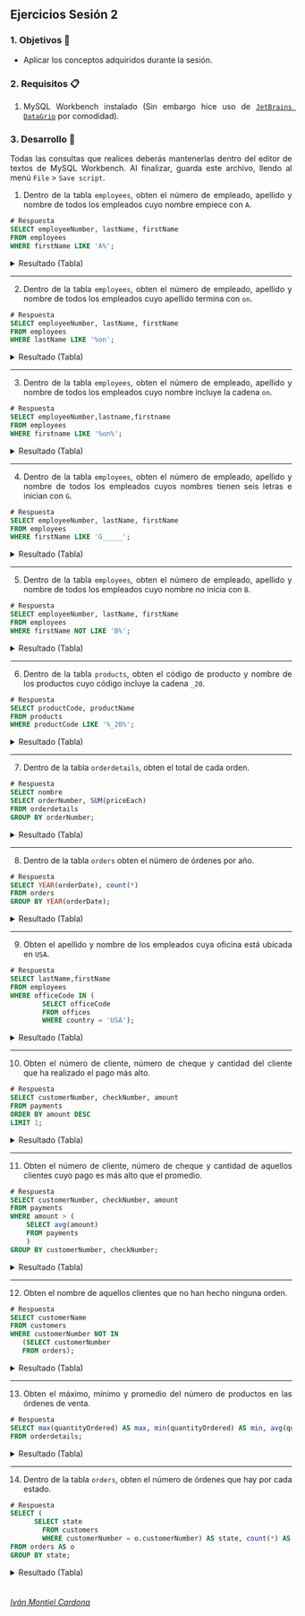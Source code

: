 ## Ejercicios Sesión 2

<div style="text-align: justify;">

### 1. Objetivos :dart:

- Aplicar los conceptos adquiridos durante la sesión.

### 2. Requisitos :clipboard:

1. MySQL Workbench instalado (Sin embargo hice uso de [`JetBrains DataGrip`](https://www.jetbrains.com/datagrip/) por comodidad).

### 3. Desarrollo :rocket:

Todas las consultas que realices deberás mantenerlas dentro del editor de textos de MySQL Workbench. Al finalizar, guarda este archivo, llendo al menú `File` > `Save script`. 

1. Dentro de la tabla `employees`, obten el número de empleado, apellido y nombre de todos los empleados cuyo nombre empiece con `A`.

```sql
# Respuesta
SELECT employeeNumber, lastName, firstName
FROM employees
WHERE firstName LIKE 'A%';               
```

<details><summary>Resultado (Tabla)</summary>
<p>

|#  |employeeNumber|lastName|firstName|
|---|--------------|--------|---------|
|1  |1143          |Bow     |Anthony  |
|2  |1611          |Fixter  |Andy     |

</p>
</details>

---

2. Dentro de la tabla `employees`, obten el número de empleado, apellido y nombre de todos los empleados cuyo apellido termina con `on`.

```sql
# Respuesta
SELECT employeeNumber, lastName, firstName 
FROM employees
WHERE lastName LIKE '%on';                 
```

<details><summary>Resultado (Tabla)</summary>
<p>

|#  |employeeNumber|lastName |firstName|
|---|--------------|---------|---------|
|1  |1056          |Patterson|Mary     |
|2  |1088          |Patterson|William  |
|3  |1166          |Thompson |Leslie   |
|4  |1216          |Patterson|Steve    |

</p>
</details>

---

3. Dentro de la tabla `employees`, obten el número de empleado, apellido y nombre de todos los empleados cuyo nombre incluye la cadena `on`.

```sql
# Respuesta
SELECT employeeNumber,lastname,firstname 
FROM employees 
WHERE firstname LIKE '%on%';                 
```

<details><summary>Resultado (Tabla)</summary>
<p>

|#  |employeeNumber|lastname|firstname|
|---|--------------|--------|---------|
|1  |1143          |Bow     |Anthony  |
|2  |1286          |Tseng   |Foon Yue |

</p>
</details>

---

4. Dentro de la tabla `employees`, obten el número de empleado, apellido y nombre de todos los empleados cuyos nombres tienen seis letras e inician con `G`.

```sql
# Respuesta
SELECT employeeNumber, lastName, firstName 
FROM employees
WHERE firstName LIKE 'G_____';                 
```

<details><summary>Resultado (Tabla)</summary>
<p>

|#  |employeeNumber|lastName |firstName|
|---|--------------|---------|---------|
|1  |1102          |Bondur   |Gerard   |
|2  |1323          |Vanauf   |George   |
|3  |1370          |Hernandez|Gerard   |

</p>
</details>

---

5. Dentro de la tabla `employees`, obten el número de empleado, apellido y nombre de todos los empleados cuyo nombre *no* inicia con `B`.

```sql
# Respuesta
SELECT employeeNumber, lastName, firstName 
FROM employees
WHERE firstName NOT LIKE 'B%';                
```

<details><summary>Resultado (Tabla)</summary>
<p>

|#  |employeeNumber|lastName |firstName|
|---|--------------|---------|---------|
|1  |1002          |Murphy   |Diane    |
|2  |1056          |Patterson|Mary     |
|3  |1076          |Firrelli |Jeff     |
|4  |1088          |Patterson|William  |
|5  |1102          |Bondur   |Gerard   |
|6  |1143          |Bow      |Anthony  |
|7  |1165          |Jennings |Leslie   |
|8  |1166          |Thompson |Leslie   |
|9  |1188          |Firrelli |Julie    |
|10 |1216          |Patterson|Steve    |
|11 |1286          |Tseng    |Foon Yue |
|12 |1323          |Vanauf   |George   |
|13 |1337          |Bondur   |Loui     |
|14 |1370          |Hernandez|Gerard   |
|15 |1401          |Castillo |Pamela   |
|16 |1501          |Bott     |Larry    |
|17 |1611          |Fixter   |Andy     |
|18 |1612          |Marsh    |Peter    |
|19 |1619          |King     |Tom      |
|20 |1621          |Nishi    |Mami     |
|21 |1625          |Kato     |Yoshimi  |
|22 |1702          |Gerard   |Martin   |


</p>
</details>

---

6. Dentro de la tabla `products`, obten el código de producto y nombre de los productos cuyo código incluye la cadena `_20`.

```sql
# Respuesta
SELECT productCode, productName 
FROM products
WHERE productCode LIKE '%_20%';               
```

<details><summary>Resultado (Tabla)</summary>
<p>

|#  |productCode|productName                              |
|---|-----------|-----------------------------------------|
|1  |S10_2016   |1996 Moto Guzzi 1100i                    |
|2  |S18_3320   |1917 Maxwell Touring Car                 |
|3  |S24_2000   |1960 BSA Gold Star DBD34                 |
|4  |S24_2011   |18th century schooner                    |
|5  |S24_2022   |1938 Cadillac V-16 Presidential Limousine|
|6  |S24_3420   |1937 Horch 930V Limousine                |
|7  |S24_4620   |1961 Chevrolet Impala                    |
|8  |S32_2206   |1982 Ducati 996 R                        |
|9  |S32_3207   |1950's Chicago Surface Lines Streetcar   |
|10 |S700_2047  |HMS Bounty                               |

</p>
</details>

---

7. Dentro de la tabla `orderdetails`, obten el total de cada orden.

```sql
# Respuesta
SELECT nombre
SELECT orderNumber, SUM(priceEach) 
FROM orderdetails
GROUP BY orderNumber;                 
```

<details><summary>Resultado (Tabla)</summary>
<p>

|#  |orderNumber|SUM(priceEach)|
|---|-----------|--------------|
|1  |10100      |301.84        |
|2  |10101      |352.00        |
|3  |10102      |138.68        |
|4  |10103      |1520.37       |
|5  |10104      |1251.89       |
|6  |10105      |1479.71       |
|7  |10106      |1427.28       |
|8  |10107      |793.21        |
|9  |10108      |1432.86       |
|10 |10109      |700.89        |
|11 |10110      |1338.47       |
|12 |10111      |460.16        |
|13 |10112      |282.26        |
|14 |10113      |325.23        |
|15 |10114      |909.72        |
|16 |10115      |515.99        |
|17 |10116      |60.28         |
|18 |10117      |1307.47       |
|19 |10118      |86.15         |
|20 |10119      |1081.44       |
|21 |10120      |1322.67       |
|22 |10121      |439.17        |
|23 |10122      |1598.27       |
|24 |10123      |396.08        |
|25 |10124      |976.51        |
|26 |10125      |227.76        |
|27 |10126      |1623.71       |
|28 |10127      |1601.39       |
|29 |10128      |350.86        |
|30 |10129      |754.23        |
|31 |10130      |168.34        |
|32 |10131      |577.67        |
|33 |10132      |80.00         |
|34 |10133      |628.49        |
|35 |10134      |747.93        |
|36 |10135      |1494.86       |
|37 |10136      |407.73        |
|38 |10137      |385.54        |
|39 |10138      |970.09        |
|40 |10139      |714.16        |
|41 |10140      |1093.98       |
|42 |10141      |857.52        |
|43 |10142      |1570.77       |
|44 |10143      |1227.49       |
|45 |10144      |56.41         |
|46 |10145      |1412.17       |
|47 |10146      |191.24        |
|48 |10147      |997.50        |
|49 |10148      |1374.90       |
|50 |10149      |925.52        |
|51 |10150      |1096.90       |
|52 |10151      |976.09        |
|53 |10152      |336.44        |
|54 |10153      |1304.68       |
|55 |10154      |134.50        |
|56 |10155      |1084.82       |
|57 |10156      |121.28        |
|58 |10157      |475.12        |
|59 |10158      |67.79         |
|60 |10159      |1687.00       |
|61 |10160      |562.16        |
|62 |10161      |1162.60       |
|63 |10162      |782.94        |
|64 |10163      |651.79        |
|65 |10164      |758.85        |
|66 |10165      |1794.94       |
|67 |10166      |285.66        |
|68 |10167      |1271.62       |
|69 |10168      |1472.50       |
|70 |10169      |1130.70       |
|71 |10170      |410.22        |
|72 |10171      |463.18        |
|73 |10172      |716.82        |
|74 |10173      |1310.96       |
|75 |10174      |574.38        |
|76 |10175      |1074.91       |
|77 |10176      |1133.56       |
|78 |10177      |909.30        |
|79 |10178      |989.95        |
|80 |10179      |702.84        |
|81 |10180      |1226.65       |
|82 |10181      |1760.39       |
|83 |10182      |1360.43       |
|84 |10183      |1143.90       |
|85 |10184      |1205.41       |
|86 |10185      |1605.19       |
|87 |10186      |729.73        |
|88 |10187      |710.79        |
|89 |10188      |777.15        |
|90 |10189      |138.57        |
|91 |10190      |254.82        |
|92 |10191      |853.76        |
|93 |10192      |1541.08       |
|94 |10193      |1294.46       |
|95 |10194      |1110.74       |
|96 |10195      |911.46        |
|97 |10196      |978.59        |
|98 |10197      |1109.13       |
|99 |10198      |506.86        |
|100|10199      |189.66        |
|101|10200      |505.54        |
|102|10201      |725.37        |
|103|10202      |506.36        |
|104|10203      |1107.92       |
|105|10204      |1619.73       |
|106|10205      |347.45        |
|107|10206      |1065.55       |
|108|10207      |1560.08       |
|109|10208      |1438.31       |
|110|10209      |646.57        |
|111|10210      |1443.06       |
|112|10211      |1399.57       |
|113|10212      |1541.83       |
|114|10213      |240.59        |
|115|10214      |623.43        |
|116|10215      |916.49        |
|117|10216      |133.94        |
|118|10217      |638.71        |
|119|10218      |262.87        |
|120|10219      |306.16        |
|121|10220      |982.07        |
|122|10221      |490.22        |
|123|10222      |1389.51       |
|124|10223      |1304.29       |
|125|10224      |472.32        |
|126|10225      |1392.48       |
|127|10226      |694.52        |
|128|10227      |1220.54       |
|129|10228      |658.67        |
|130|10229      |1246.31       |
|131|10230      |788.41        |
|132|10231      |340.32        |
|133|10232      |723.90        |
|134|10233      |204.75        |
|135|10234      |775.05        |
|136|10235      |926.24        |
|137|10236      |224.07        |
|138|10237      |810.42        |
|139|10238      |794.15        |
|140|10239      |471.61        |
|141|10240      |396.75        |
|142|10241      |1097.13       |
|143|10242      |36.52         |
|144|10243      |142.74        |
|145|10244      |744.69        |
|146|10245      |956.28        |
|147|10246      |1006.78       |
|148|10247      |757.24        |
|149|10248      |1263.34       |
|150|10249      |344.64        |
|151|10250      |1146.61       |
|152|10251      |660.49        |
|153|10252      |733.69        |
|154|10253      |1469.39       |
|155|10254      |983.52        |
|156|10255      |172.63        |
|157|10256      |146.32        |
|158|10257      |408.39        |
|159|10258      |624.48        |
|160|10259      |1259.09       |
|161|10260      |1152.26       |
|162|10261      |726.83        |
|163|10262      |1217.38       |
|164|10263      |1078.19       |
|165|10264      |526.81        |
|166|10265      |198.25        |
|167|10266      |1556.31       |
|168|10267      |495.98        |
|169|10268      |924.64        |
|170|10269      |152.90        |
|171|10270      |1087.20       |
|172|10271      |1054.03       |
|173|10272      |696.54        |
|174|10273      |1309.01       |
|175|10274      |376.05        |
|176|10275      |1455.41       |
|177|10276      |1285.44       |
|178|10277      |93.28         |
|179|10278      |1034.86       |
|180|10279      |494.03        |
|181|10280      |1518.10       |
|182|10281      |1224.88       |
|183|10282      |1426.43       |
|184|10283      |1107.44       |
|185|10284      |985.48        |
|186|10285      |1170.23       |
|187|10286      |51.60         |
|188|10287      |1801.52       |
|189|10288      |1144.49       |
|190|10289      |320.19        |
|191|10290      |164.12        |
|192|10291      |1347.49       |
|193|10292      |1074.32       |
|194|10293      |1004.59       |
|195|10294      |98.32         |
|196|10295      |446.80        |
|197|10296      |1079.12       |
|198|10297      |594.71        |
|199|10298      |166.43        |
|200|10299      |976.32        |
|201|10300      |798.48        |
|202|10301      |1084.81       |
|203|10302      |574.41        |
|204|10303      |92.61         |
|205|10304      |1479.94       |
|206|10305      |1378.68       |
|207|10306      |1612.26       |
|208|10307      |741.25        |
|209|10308      |1334.48       |
|210|10309      |563.75        |
|211|10310      |1656.26       |
|212|10311      |1033.82       |
|213|10312      |1494.19       |
|214|10313      |1088.17       |
|215|10314      |1549.34       |
|216|10315      |568.27        |
|217|10316      |1375.59       |
|218|10317      |69.55         |
|219|10318      |846.35        |
|220|10319      |742.37        |
|221|10320      |551.11        |
|222|10321      |1535.56       |
|223|10322      |1345.23       |
|224|10323      |185.16        |
|225|10324      |1319.42       |
|226|10325      |955.80        |
|227|10326      |517.70        |
|228|10327      |665.06        |
|229|10328      |1054.80       |
|230|10329      |1445.10       |
|231|10330      |385.78        |
|232|10331      |1451.43       |
|233|10332      |1347.08       |
|234|10333      |811.28        |
|235|10334      |657.49        |
|236|10335      |159.71        |
|237|10336      |1357.70       |
|238|10337      |813.03        |
|239|10338      |311.22        |
|240|10339      |1274.96       |
|241|10340      |580.85        |
|242|10341      |1003.19       |
|243|10342      |1063.74       |
|244|10343      |514.45        |
|245|10344      |573.86        |
|246|10345      |38.98         |
|247|10346      |515.95        |
|248|10347      |1240.73       |
|249|10348      |817.43        |
|250|10349      |1083.64       |
|251|10350      |1412.82       |
|252|10351      |434.87        |
|253|10352      |271.25        |
|254|10353      |685.32        |
|255|10354      |1285.99       |
|256|10355      |796.66        |
|257|10356      |795.62        |
|258|10357      |1060.42       |
|259|10358      |1297.97       |
|260|10359      |829.24        |
|261|10360      |1524.68       |
|262|10361      |1052.87       |
|263|10362      |458.28        |
|264|10363      |1352.37       |
|265|10364      |38.22         |
|266|10365      |267.06        |
|267|10366      |376.35        |
|268|10367      |1072.73       |
|269|10368      |401.41        |
|270|10369      |746.80        |
|271|10370      |898.11        |
|272|10371      |1116.35       |
|273|10372      |941.08        |
|274|10373      |1320.42       |
|275|10374      |617.75        |
|276|10375      |1299.10       |
|277|10376      |98.65         |
|278|10377      |633.58        |
|279|10378      |847.09        |
|280|10379      |503.79        |
|281|10380      |1034.10       |
|282|10381      |923.04        |
|283|10382      |1426.01       |
|284|10383      |1155.30       |
|285|10384      |386.20        |
|286|10385      |140.83        |
|287|10386      |1352.06       |
|288|10387      |79.91         |
|289|10388      |767.12        |
|290|10389      |747.53        |
|291|10390      |1479.36       |
|292|10391      |911.23        |
|293|10392      |263.10        |
|294|10393      |1067.87       |
|295|10394      |556.06        |
|296|10395      |487.22        |
|297|10396      |778.38        |
|298|10397      |351.72        |
|299|10398      |1355.03       |
|300|10399      |787.39        |
|301|10400      |741.11        |
|302|10401      |886.70        |
|303|10402      |238.79        |
|304|10403      |793.27        |
|305|10404      |771.80        |
|306|10405      |500.04        |
|307|10406      |375.54        |
|308|10407      |1074.29       |
|309|10408      |41.03         |
|310|10409      |132.13        |
|311|10410      |743.35        |
|312|10411      |946.47        |
|313|10412      |1034.15       |
|314|10413      |763.06        |
|315|10414      |1163.89       |
|316|10415      |324.13        |
|317|10416      |1084.48       |
|318|10417      |671.33        |
|319|10418      |727.23        |
|320|10419      |1471.56       |
|321|10420      |1014.01       |
|322|10421      |211.86        |
|323|10422      |138.88        |
|324|10423      |403.05        |
|325|10424      |612.75        |
|326|10425      |1231.98       |


</p>
</details>

---

8. Dentro de la tabla `orders` obten el número de órdenes por año.

```sql
# Respuesta
SELECT YEAR(orderDate), count(*)
FROM orders
GROUP BY YEAR(orderDate);                
```

<details><summary>Resultado (Tabla)</summary>
<p>

|#  |YEAR(orderDate)|count(*)|
|---|---------------|--------|
|1  |2003           |111     |
|2  |2004           |151     |
|3  |2005           |64      |

</p>
</details>

---

9. Obten el apellido y nombre de los empleados cuya oficina está ubicada en `USA`.

```sql
# Respuesta
SELECT lastName,firstName 
FROM employees 
WHERE officeCode IN (
		SELECT officeCode 
		FROM offices 
		WHERE country = 'USA');                 
```

<details><summary>Resultado (Tabla)</summary>
<p>

|#  |lastName |firstName|
|---|---------|---------|
|1  |Murphy   |Diane    |
|2  |Patterson|Mary     |
|3  |Firrelli |Jeff     |
|4  |Bow      |Anthony  |
|5  |Jennings |Leslie   |
|6  |Thompson |Leslie   |
|7  |Firrelli |Julie    |
|8  |Patterson|Steve    |
|9  |Tseng    |Foon Yue |
|10 |Vanauf   |George   |

</p>
</details>

---

10. Obten el número de cliente, número de cheque y cantidad del cliente que ha realizado el pago más alto.

```sql
# Respuesta
SELECT customerNumber, checkNumber, amount 
FROM payments 
ORDER BY amount DESC 
LIMIT 1;                  
```

<details><summary>Resultado (Tabla)</summary>
<p>

|#  |customerNumber|checkNumber|amount   |
|---|--------------|-----------|---------|
|1  |141           |JE105477   |120166.58|

</p>
</details>

---

11. Obten el número de cliente, número de cheque y cantidad de aquellos clientes cuyo pago es más alto que el promedio.

```sql
# Respuesta
SELECT customerNumber, checkNumber, amount
FROM payments
WHERE amount > (
    SELECT avg(amount)
    FROM payments
    )
GROUP BY customerNumber, checkNumber;                 
```

<details><summary>Resultado (Tabla)</summary>
<p>

|#  |customerNumber|checkNumber|amount   |
|---|--------------|-----------|---------|
|1  |112           |HQ55022    |32641.98 |
|2  |112           |ND748579   |33347.88 |
|3  |114           |GG31455    |45864.03 |
|4  |114           |MA765515   |82261.22 |
|5  |114           |NR27552    |44894.74 |
|6  |119           |LN373447   |47924.19 |
|7  |119           |NG94694    |49523.67 |
|8  |121           |DB889831   |50218.95 |
|9  |121           |MA302151   |34638.14 |
|10 |124           |AE215433   |101244.59|
|11 |124           |BG255406   |85410.87 |
|12 |124           |ET64396    |83598.04 |
|13 |124           |HI366474   |47142.70 |
|14 |124           |HR86578    |55639.66 |
|15 |124           |KI131716   |111654.40|
|16 |124           |LF217299   |43369.30 |
|17 |124           |NT141748   |45084.38 |
|18 |128           |FH668230   |33820.62 |
|19 |131           |MA724562   |50025.35 |
|20 |131           |NB445135   |35321.97 |
|21 |141           |AU364101   |36251.03 |
|22 |141           |DB583216   |36140.38 |
|23 |141           |DL460618   |46895.48 |
|24 |141           |HJ32686    |59830.55 |
|25 |141           |ID10962    |116208.40|
|26 |141           |IN446258   |65071.26 |
|27 |141           |JE105477   |120166.58|
|28 |141           |JN355280   |49539.37 |
|29 |141           |JN722010   |40206.20 |
|30 |141           |KT52578    |63843.55 |
|31 |141           |MC46946    |35420.74 |
|32 |144           |IR846303   |36005.71 |
|33 |145           |JJ246391   |53959.21 |
|34 |146           |FP549817   |40978.53 |
|35 |146           |FU793410   |49614.72 |
|36 |146           |LJ160635   |39712.10 |
|37 |148           |BI507030   |44380.15 |
|38 |148           |KM172879   |105743.00|
|39 |151           |BF686658   |58793.53 |
|40 |151           |IP568906   |58841.35 |
|41 |151           |KI884577   |39964.63 |
|42 |157           |HI618861   |35152.12 |
|43 |157           |NN711988   |63357.13 |
|44 |161           |BR478494   |50743.65 |
|45 |161           |NI908214   |38675.13 |
|46 |166           |BQ327613   |38785.48 |
|47 |166           |DC979307   |44160.92 |
|48 |167           |GN228846   |85024.46 |
|49 |171           |IL104425   |42783.81 |
|50 |172           |CE51751    |51209.58 |
|51 |172           |EH208589   |33383.14 |
|52 |175           |PI15215    |42044.77 |
|53 |177           |CI381435   |47177.59 |
|54 |181           |OH367219   |44400.50 |
|55 |186           |AK412714   |37602.48 |
|56 |186           |KA602407   |34341.08 |
|57 |187           |AM968797   |52825.29 |
|58 |187           |BQ39062    |47159.11 |
|59 |187           |KL124726   |48425.69 |
|60 |189           |NM916675   |32538.74 |
|61 |201           |OO846801   |37258.94 |
|62 |202           |HI358554   |36527.61 |
|63 |202           |IQ627690   |33594.58 |
|64 |204           |GC697638   |51152.86 |
|65 |205           |LL562733   |50342.74 |
|66 |205           |NM739638   |39580.60 |
|67 |209           |BOAF82044  |35157.75 |
|68 |209           |PH785937   |36069.26 |
|69 |211           |BJ535230   |45480.79 |
|70 |216           |MM342086   |40473.86 |
|71 |227           |MQ413968   |36164.46 |
|72 |227           |NU21326    |53745.34 |
|73 |239           |NQ865547   |80375.24 |
|74 |240           |IF245157   |46788.14 |
|75 |242           |AF40894    |33818.34 |
|76 |249           |IJ399820   |33924.24 |
|77 |249           |NE404084   |48298.99 |
|78 |256           |HE84936    |53116.99 |
|79 |259           |EU280955   |61234.67 |
|80 |260           |IO164641   |37527.58 |
|81 |276           |KM841847   |38547.19 |
|82 |276           |LE432182   |41554.73 |
|83 |278           |BJ483870   |37654.09 |
|84 |278           |GP636783   |52151.81 |
|85 |278           |NI983021   |37723.79 |
|86 |282           |JT819493   |35806.73 |
|87 |286           |DR578578   |47411.33 |
|88 |286           |KH910279   |43134.04 |
|89 |298           |AJ574927   |47375.92 |
|90 |298           |LF501133   |61402.00 |
|91 |299           |AD304085   |36798.88 |
|92 |311           |DG336041   |46770.52 |
|93 |311           |FA728475   |32723.04 |
|94 |314           |LQ244073   |45352.47 |
|95 |319           |HL685576   |42339.76 |
|96 |319           |OM548174   |36092.40 |
|97 |320           |HO576374   |41016.75 |
|98 |320           |MU817160   |52548.49 |
|99 |321           |DJ15149    |85559.12 |
|100|321           |LA556321   |46781.66 |
|101|323           |AL493079   |75020.13 |
|102|323           |ES347491   |37281.36 |
|103|323           |PQ803830   |39440.59 |
|104|324           |HB150714   |37455.77 |
|105|334           |CS435306   |45785.34 |
|106|339           |DA98827    |34606.28 |
|107|350           |CI471510   |50824.66 |
|108|353           |CO351193   |49705.52 |
|109|353           |HJ618252   |46656.94 |
|110|357           |NB291497   |36442.34 |
|111|363           |HL575273   |50799.69 |
|112|363           |PN238558   |55425.77 |
|113|379           |FR499138   |32680.31 |
|114|382           |CC871084   |35826.33 |
|115|382           |PH29054    |42813.83 |
|116|385           |EK785462   |51001.22 |
|117|386           |DO106109   |38524.29 |
|118|386           |HG438769   |51619.02 |
|119|398           |AJ478695   |33967.73 |
|120|398           |KB54275    |48927.64 |
|121|406           |HJ217687   |49165.16 |
|122|412           |GH197075   |35034.57 |
|123|448           |KR822727   |48809.90 |
|124|450           |EF485824   |59551.38 |
|125|455           |HA777606   |38139.18 |
|126|458           |DD995006   |33145.56 |
|127|458           |OO606861   |57131.92 |
|128|462           |PE176846   |48355.87 |
|129|471           |CO645196   |35505.63 |
|130|475           |PB951268   |36070.47 |
|131|484           |JH546765   |47513.19 |
|132|486           |HS86661    |45994.07 |
|133|495           |BH167026   |59265.14 |
|134|496           |MN89921    |52166.00 |

</p>
</details>

---

12. Obten el nombre de aquellos clientes que no han hecho ninguna orden.

```sql
# Respuesta
SELECT customerName 
FROM customers
WHERE customerNumber NOT IN 
   (SELECT customerNumber
   FROM orders);               
```

<details><summary>Resultado (Tabla)</summary>
<p>

|#  |customerName                  |
|---|------------------------------|
|1  |Havel & Zbyszek Co            |
|2  |American Souvenirs Inc        |
|3  |Porto Imports Co.             |
|4  |Asian Shopping Network, Co    |
|5  |Natürlich Autos               |
|6  |ANG Resellers                 |
|7  |Messner Shopping Network      |
|8  |Franken Gifts, Co             |
|9  |BG&E Collectables             |
|10 |Schuyler Imports              |
|11 |Der Hund Imports              |
|12 |Cramer Spezialitäten, Ltd     |
|13 |Asian Treasures, Inc.         |
|14 |SAR Distributors, Co          |
|15 |Kommission Auto               |
|16 |Lisboa Souveniers, Inc        |
|17 |Precious Collectables         |
|18 |Stuttgart Collectable Exchange|
|19 |Feuer Online Stores, Inc      |
|20 |Warburg Exchange              |
|21 |Anton Designs, Ltd.           |
|22 |Mit Vergnügen & Co.           |
|23 |Kremlin Collectables, Co.     |
|24 |Raanan Stores, Inc            |

</p>
</details>

---

13. Obten el máximo, mínimo y promedio del número de productos en las órdenes de venta.

```sql
# Respuesta
SELECT max(quantityOrdered) AS max, min(quantityOrdered) AS min, avg(quantityOrdered) AS promedio
FROM orderdetails;                 
```

<details><summary>Resultado (Tabla)</summary>
<p>

|#  |max|min|promedio|
|---|---|---|--------|
|1  |97 |6  |35.2190 |

</p>
</details>

---

14. Dentro de la tabla `orders`, obten el número de órdenes que hay por cada estado.

```sql
# Respuesta
SELECT (
	  SELECT state 
		FROM customers 
		WHERE customerNumber = o.customerNumber) AS state, count(*) AS num_orders 
FROM orders AS o
GROUP BY state;                 
```

<details><summary>Resultado (Tabla)</summary>
<p>

|#  |state        |num_orders|
|---|-------------|----------|
|1  |             |180       |
|2  |NV           |3         |
|3  |Victoria     |8         |
|4  |CA           |45        |
|5  |NY           |18        |
|6  |PA           |9         |
|7  |MA           |23        |
|8  |CT           |8         |
|9  |Osaka        |2         |
|10 |BC           |4         |
|11 |Québec       |3         |
|12 |Isle of Wight|2         |
|13 |NSW          |8         |
|14 |NJ           |3         |
|15 |Queensland   |3         |
|16 |NH           |3         |
|17 |Tokyo        |4         |

</p>
</details>

<br/>

</div>

###### [Iván Montiel Cardona](https://github.com/begeistert)

